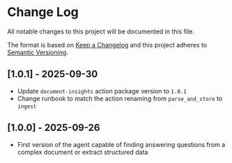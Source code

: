 # Change Log

All notable changes to this project will be documented in this file.

The format is based on [Keep a Changelog](https://keepachangelog.com/)
and this project adheres to [Semantic Versioning](https://semver.org/).

## [1.0.1] - 2025-09-30

- Update `document-insights` action package version to `1.0.1`
- Change runbook to match the action renaming from `parse_and_store` to `ingest`

## [1.0.0] - 2025-09-26

- First version of the agent capable of finding answering questions from a complex document or extract structured data
